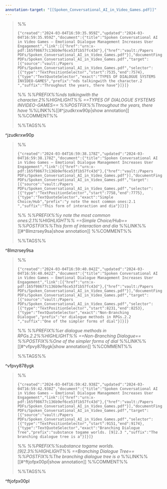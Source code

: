 ```yaml
---
annotation-target: "[[Spoken_Conversational_AI_in_Video_Games.pdf]]"
---
```



>%%
>```annotation-json
>{"created":"2024-03-04T16:59:35.959Z","updated":"2024-03-04T16:59:35.959Z","document":{"title":"Spoken Conversational AI in Video Games – Emotional Dialogue Management Increases User Engagement","link":[{"href":"urn:x-pdf:165f98677c136b9ef6ce53f1b57fc43d"},{"href":"vault:/Papers PDFs/Spoken_Conversational_AI_in_Video_Games.pdf"}],"documentFingerprint":"165f98677c136b9ef6ce53f1b57fc43d"},"uri":"vault:/Papers PDFs/Spoken_Conversational_AI_in_Video_Games.pdf","target":[{"source":"vault:/Papers PDFs/Spoken_Conversational_AI_in_Video_Games.pdf","selector":[{"type":"TextPositionSelector","start":7535,"end":7574},{"type":"TextQuoteSelector","exact":"TYPES OF DIALOGUE SYSTEMS INVIDEO-GAMES","prefix":"nds talkingwith the character.2 ","suffix":"Throughout the years, there have"}]}]}
>```
>%%
>*%%PREFIX%%nds talkingwith the character.2%%HIGHLIGHT%% ==TYPES OF DIALOGUE SYSTEMS INVIDEO-GAMES== %%POSTFIX%%Throughout the years, there have*
>%%LINK%%[[#^jzudkrxw90p|show annotation]]
>%%COMMENT%%
>
>%%TAGS%%
>
^jzudkrxw90p


>%%
>```annotation-json
>{"created":"2024-03-04T16:59:38.178Z","updated":"2024-03-04T16:59:38.178Z","document":{"title":"Spoken Conversational AI in Video Games – Emotional Dialogue Management Increases User Engagement","link":[{"href":"urn:x-pdf:165f98677c136b9ef6ce53f1b57fc43d"},{"href":"vault:/Papers PDFs/Spoken_Conversational_AI_in_Video_Games.pdf"}],"documentFingerprint":"165f98677c136b9ef6ce53f1b57fc43d"},"uri":"vault:/Papers PDFs/Spoken_Conversational_AI_in_Video_Games.pdf","target":[{"source":"vault:/Papers PDFs/Spoken_Conversational_AI_in_Video_Games.pdf","selector":[{"type":"TextPositionSelector","start":7758,"end":7775},{"type":"TextQuoteSelector","exact":"Simple Choice/Hub","prefix":"y note the most common ones:2.1 ","suffix":"This form of interaction and dia"}]}]}
>```
>%%
>*%%PREFIX%%y note the most common ones:2.1%%HIGHLIGHT%% ==Simple Choice/Hub== %%POSTFIX%%This form of interaction and dia*
>%%LINK%%[[#^8lmzrsey9sa|show annotation]]
>%%COMMENT%%
>
>%%TAGS%%
>
^8lmzrsey9sa


>%%
>```annotation-json
>{"created":"2024-03-04T16:59:40.042Z","updated":"2024-03-04T16:59:40.042Z","document":{"title":"Spoken Conversational AI in Video Games – Emotional Dialogue Management Increases User Engagement","link":[{"href":"urn:x-pdf:165f98677c136b9ef6ce53f1b57fc43d"},{"href":"vault:/Papers PDFs/Spoken_Conversational_AI_in_Video_Games.pdf"}],"documentFingerprint":"165f98677c136b9ef6ce53f1b57fc43d"},"uri":"vault:/Papers PDFs/Spoken_Conversational_AI_in_Video_Games.pdf","target":[{"source":"vault:/Papers PDFs/Spoken_Conversational_AI_in_Video_Games.pdf","selector":[{"type":"TextPositionSelector","start":8231,"end":8253},{"type":"TextQuoteSelector","exact":"Non-Branching Dialogue","prefix":"er dialogue methods in RPGs.2.2 ","suffix":"One of the simpler forms of dial"}]}]}
>```
>%%
>*%%PREFIX%%er dialogue methods in RPGs.2.2%%HIGHLIGHT%% ==Non-Branching Dialogue== %%POSTFIX%%One of the simpler forms of dial*
>%%LINK%%[[#^vfpvy878ygk|show annotation]]
>%%COMMENT%%
>
>%%TAGS%%
>
^vfpvy878ygk


>%%
>```annotation-json
>{"created":"2024-03-04T16:59:42.938Z","updated":"2024-03-04T16:59:42.938Z","document":{"title":"Spoken Conversational AI in Video Games – Emotional Dialogue Management Increases User Engagement","link":[{"href":"urn:x-pdf:165f98677c136b9ef6ce53f1b57fc43d"},{"href":"vault:/Papers PDFs/Spoken_Conversational_AI_in_Video_Games.pdf"}],"documentFingerprint":"165f98677c136b9ef6ce53f1b57fc43d"},"uri":"vault:/Papers PDFs/Spoken_Conversational_AI_in_Video_Games.pdf","target":[{"source":"vault:/Papers PDFs/Spoken_Conversational_AI_in_Video_Games.pdf","selector":[{"type":"TextPositionSelector","start":9151,"end":9174},{"type":"TextQuoteSelector","exact":"Branching Dialogue Tree","prefix":"substance togame worlds. [9]2.3 ","suffix":"The branching dialogue tree is a"}]}]}
>```
>%%
>*%%PREFIX%%substance togame worlds. [9]2.3%%HIGHLIGHT%% ==Branching Dialogue Tree== %%POSTFIX%%The branching dialogue tree is a*
>%%LINK%%[[#^ftjofpx00pl|show annotation]]
>%%COMMENT%%
>
>%%TAGS%%
>
^ftjofpx00pl

